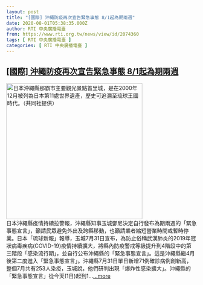 ```yaml
---
layout: post
title: "[國際] 沖繩防疫再次宣告緊急事態 8/1起為期兩週"
date: 2020-08-01T05:38:35.000Z
author: RTI 中央廣播電臺
from: https://www.rti.org.tw/news/view/id/2074360
tags: [ RTI 中央廣播電臺 ]
categories: [ RTI 中央廣播電臺 ]
---
```

<!--1596260315000-->
[[國際] 沖繩防疫再次宣告緊急事態 8/1起為期兩週](https://www.rti.org.tw/news/view/id/2074360)
------

<div>
<img src="https://static.rti.org.tw/assets/thumbnails/2019/10/31/20191031000007M.jpg" width="360" alt="日本沖繩縣那霸市主要觀光景點首里城，是在2000年12月被列為日本第11處世界遺產，歷史可追溯至琉球王國時代。（共同社提供）" title="日本沖繩縣那霸市主要觀光景點首里城，是在2000年12月被列為日本第11處世界遺產，歷史可追溯至琉球王國時代。（共同社提供）"><br>日本沖繩縣疫情持續拉警報，沖繩縣知事玉城鄧尼決定自行發布為期兩週的「緊急事態宣言」，籲請民眾避免外出及跨縣移動，也籲請業者縮短營業時間或暫時停業。日本「琉球新報」報導，玉城7月31日宣布，為防止俗稱武漢肺炎的2019年冠狀病毒疾病(COVID-19)疫情持續擴大，將縣內防疫警戒等級提升到4階段中的第三階段「感染流行期」，並自行公布沖繩縣的「緊急事態宣言」。這是沖繩縣繼4月後第二度進入「緊急事態宣言」。沖繩縣7月31日單日新增71例確診病例創新高，整個7月共有253人染疫，玉城說，他們研判出現「爆炸性感染擴大」。沖繩縣的「緊急事態宣言」從今天(1日)起到1...<a target="_blank" href="https://www.rti.org.tw/news/view/id/2074360">...more</a>
</div>
